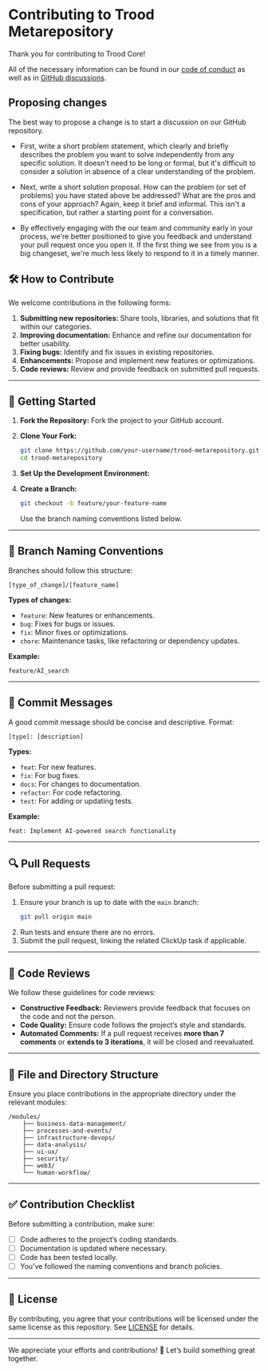 # Contributing to Trood Metarepository

Thank you for contributing to Trood Core!

All of the necessary information can be found in our [code of conduct](https://www.notion.so/trood/Trood-Testament-4a08910e65c04cf39253d0fb8f06ef59) as well as in [GitHub discussions](https://github.com/orgs/TroodInc/discussions).

## Proposing changes

The best way to propose a change is to start a discussion on our GitHub repository.

- First, write a short problem statement, which clearly and briefly describes the problem you want to solve independently from any specific solution. It doesn't need to be long or formal, but it's difficult to consider a solution in absence of a clear understanding of the problem.

- Next, write a short solution proposal. How can the problem (or set of problems) you have stated above be addressed? What are the pros and cons of your approach? Again, keep it brief and informal. This isn't a specification, but rather a starting point for a conversation.

- By effectively engaging with the our team and community early in your process, we're better positioned to give you feedback and understand your pull request once you open it. If the first thing we see from you is a big changeset, we're much less likely to respond to it in a timely manner.


## 🛠 **How to Contribute**

We welcome contributions in the following forms:

1. **Submitting new repositories:** Share tools, libraries, and solutions that fit within our categories.
2. **Improving documentation:** Enhance and refine our documentation for better usability.
3. **Fixing bugs:** Identify and fix issues in existing repositories.
4. **Enhancements:** Propose and implement new features or optimizations.
5. **Code reviews:** Review and provide feedback on submitted pull requests.

---

## 🚀 **Getting Started**

1. **Fork the Repository:** Fork the project to your GitHub account.
2. **Clone Your Fork:**
    ```bash
    git clone https://github.com/your-username/trood-metarepository.git
    cd trood-metarepository
    ```
3. **Set Up the Development Environment:**

4. **Create a Branch:**
    ```bash
    git checkout -b feature/your-feature-name
    ```
    Use the branch naming conventions listed below.

---

## 📝 **Branch Naming Conventions**

Branches should follow this structure:
```
[type_of_change]/[feature_name]
```
**Types of changes:**
- `feature`: New features or enhancements.
- `bug`: Fixes for bugs or issues.
- `fix`: Minor fixes or optimizations.
- `chore`: Maintenance tasks, like refactoring or dependency updates.

**Example:**
```
feature/AI_search
```

---

## 🔄 **Commit Messages**

A good commit message should be concise and descriptive. Format:
```
[type]: [description]
```
**Types:**
- `feat`: For new features.
- `fix`: For bug fixes.
- `docs`: For changes to documentation.
- `refactor`: For code refactoring.
- `test`: For adding or updating tests.

**Example:**
```
feat: Implement AI-powered search functionality
```

---

## 🔍 **Pull Requests**

Before submitting a pull request:
1. Ensure your branch is up to date with the `main` branch:
    ```bash
    git pull origin main
    ```
2. Run tests and ensure there are no errors.
3. Submit the pull request, linking the related ClickUp task if applicable.

---

## 🔧 **Code Reviews**

We follow these guidelines for code reviews:
- **Constructive Feedback:** Reviewers provide feedback that focuses on the code and not the person.
- **Code Quality:** Ensure code follows the project’s style and standards.
- **Automated Comments:** If a pull request receives **more than 7 comments** or **extends to 3 iterations**, it will be closed and reevaluated.

---

## 📂 **File and Directory Structure**
Ensure you place contributions in the appropriate directory under the relevant modules:
```
/modules/
    ├── business-data-management/
    ├── processes-and-events/
    ├── infrastructure-devops/
    ├── data-analysis/
    ├── ui-ux/
    ├── security/
    ├── web3/
    └── human-workflow/
```

---

## ✅ **Contribution Checklist**
Before submitting a contribution, make sure:
- [ ] Code adheres to the project’s coding standards.
- [ ] Documentation is updated where necessary.
- [ ] Code has been tested locally.
- [ ] You’ve followed the naming conventions and branch policies.

---

## 📜 **License**
By contributing, you agree that your contributions will be licensed under the same license as this repository. See [LICENSE](./LICENSE) for details.

---

We appreciate your efforts and contributions! 🎉 Let’s build something great together.

